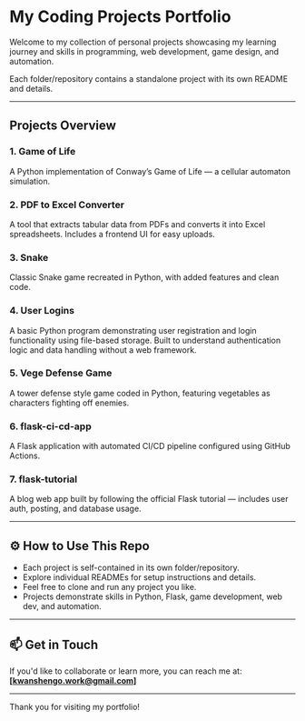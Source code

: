# My Coding Projects Portfolio

Welcome to my collection of personal projects showcasing my learning journey and skills in programming, web development, game design, and automation.

Each folder/repository contains a standalone project with its own README and details.

---

##  Projects Overview

### 1. Game of Life
A Python implementation of Conway’s Game of Life — a cellular automaton simulation.

### 2. PDF to Excel Converter
A tool that extracts tabular data from PDFs and converts it into Excel spreadsheets. Includes a frontend UI for easy uploads.

### 3. Snake
Classic Snake game recreated in Python, with added features and clean code.

### 4. User Logins
A basic Python program demonstrating user registration and login functionality using file-based storage. Built to understand authentication logic and data handling without a web framework.

### 5. Vege Defense Game
A tower defense style game coded in Python, featuring vegetables as characters fighting off enemies.

### 6. flask-ci-cd-app
A Flask application with automated CI/CD pipeline configured using GitHub Actions.

### 7. flask-tutorial
A blog web app built by following the official Flask tutorial — includes user auth, posting, and database usage.

---

## ⚙️ How to Use This Repo

- Each project is self-contained in its own folder/repository.
- Explore individual READMEs for setup instructions and details.
- Feel free to clone and run any project you like.
- Projects demonstrate skills in Python, Flask, game development, web dev, and automation.

---

## 📫 Get in Touch

If you'd like to collaborate or learn more, you can reach me at:  
**[kwanshengo.work@gmail.com]**

---

Thank you for visiting my portfolio!
